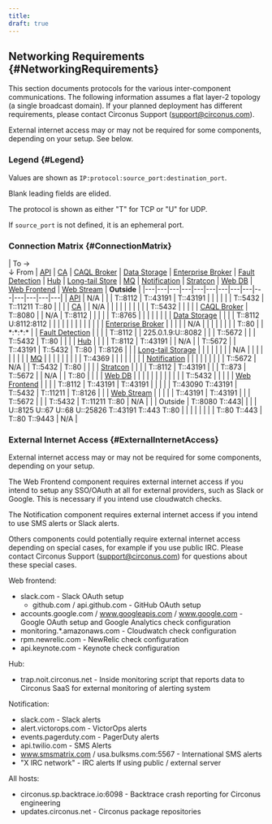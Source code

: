 ```yaml
---
title:
draft: true
---
```


## Networking Requirements {#NetworkingRequirements}
This section documents protocols for the various inter-component communications. The following information assumes a flat layer-2 topology (a single broadcast domain). If your planned deployment has different requirements, please contact Circonus Support (support@circonus.com).

External internet access may or may not be required for some components, depending on your setup. See below.


### Legend {#Legend}
Values are shown as `IP:protocol:source_port:destination_port`.

Blank leading fields are elided.

The protocol is shown as either "T" for TCP or "U" for UDP.

If `source_port` is not defined, it is an ephemeral port.


### Connection Matrix {#ConnectionMatrix}

| To &rarr;<br>&darr; From | [API](/Components.md#API) | [CA](/Components.md#CA) | [CAQL Broker](/Components.md#CAQLBroker) | [Data Storage](/Components.md#DataStorage) | [Enterprise Broker](/Components.md#EnterpriseBroker) | [Fault Detection](/Components.md#FaultDetection) | [Hub](/Components.md#Hub) | [Long-tail Store](/Components.md#Long-tailStore) | [MQ](/Components.md#MQ) | [Notification](/Components.md#Notification) | [Stratcon](/Components.md#Stratcon) | [Web DB](/Components.md#WebDB) | [Web Frontend](/Components.md#WebFrontend) | [Web Stream](/Components.md#WebStream) | **Outside** |
|---|---|---|---|---|---|---|---|---|---|---|---|---|---|
| [API](/Components.md#API) | N/A | | | T::8112 | T::43191 | T::43191 | | | | | | T::5432 | T::11211 T::80 | | |
| [CA](/Components.md#CA) | | N/A | | | | | | | | | | T::5432 | | | |
| [CAQL Broker](/Components.md#CAQLBroker) | T::8080 | | N/A | T::8112 | | | | | T::8765 | | | | | | |
| [Data Storage](/Components.md#DataStorage) | | | | T::8112 U:8112:8112 | | | | | | | | | | | |
| [Enterprise Broker](/Components.md#EnterpriseBroker) | | | | | N/A | | | | | | | | T::80 | | \*:\*:\*:\* |
| [Fault Detection](/Components.md#FaultDetection) | | | | T::8112 | | 225.0.1.9:U::8082 | | | T::5672 | | | T::5432 | T::80 | | |
| [Hub](/Components.md#Hub) | | | | T::8112 | T::43191 | | N/A | | T::5672 | | T::43191 | T::5432 | T::80 | T::8126 | |
| [Long-tail Storage](/Components.md#Long-tailStore) | | | | | | | | N/A | | | | | | | |
| [MQ](/Components.md#MQ) | | | | | | | | | T::4369 | | | | | | |
| [Notification](/Components.md#Notification) | | | | | | | | | T::5672 | N/A | | T::5432 | T::80 | | |
| [Stratcon](/Components.md#Stratcon) | | | | T::8112 | T::43191 | | | T::873 | T::5672 | | N/A | | T::80 | | |
| [Web DB](/Components.md#WebDB) | | | | | | | | | | | | T::5432 | | | |
| [Web Frontend](/Components.md#WebFrontend) | | | | T::8112 | T::43191 | T::43191 | | | | | T::43090 T::43191 | T::5432 | T::11211 | T::8126 | |
| [Web Stream](/Components.md#WebStream) | | | | | T::43191 | T::43191 | | | T::5672 | | | T::5432 | T::11211 T::80 | N/A | |
| Outside | T::8080 T::443| | | | U::8125 U::67 U::68 U::25826 T::43191 T::443 T::80 | | | | | | | | T::80 T::443 | T::80 T::9443 | N/A |


### External Internet Access {#ExternalInternetAccess}

External internet access may or may not be required for some components, depending on your setup.

The Web Frontend component requires external internet access if you intend to setup any SSO/OAuth at all for external providers, such as Slack or Google. This is necessary if you intend use cloudwatch checks.

The Notification component requires external internet access if you intend to use SMS alerts or Slack alerts.

Others components could potentially require external internet access depending on special cases, for example if you use public IRC. Please contact Circonus Support (support@circonus.com) for questions about these special cases.

Web frontend:

* slack.com - Slack OAuth setup
   * github.com / api.github.com - GitHub OAuth setup
* accounts.google.com / www.googleapis.com / www.google.com - Google OAuth setup and Google Analytics check configuration
* monitoring.\*.amazonaws.com - Cloudwatch check configuration
* rpm.newrelic.com - NewRelic check configuration
* api.keynote.com - Keynote check configuration
    

Hub:

* trap.noit.circonus.net - Inside monitoring script that reports data to Circonus SaaS for external monitoring of alerting system


Notification:

* slack.com - Slack alerts
* alert.victorops.com - VictorOps alerts
* events.pagerduty.com - PagerDuty alerts
* api.twilio.com - SMS Alerts
* www.smsmatrix.com / usa.bulksms.com:5567 - International SMS alerts
* "X IRC network" - IRC alerts If using public / external server


All hosts:

* circonus.sp.backtrace.io:6098 - Backtrace crash reporting for Circonus engineering
* updates.circonus.net - Circonus package repositories
